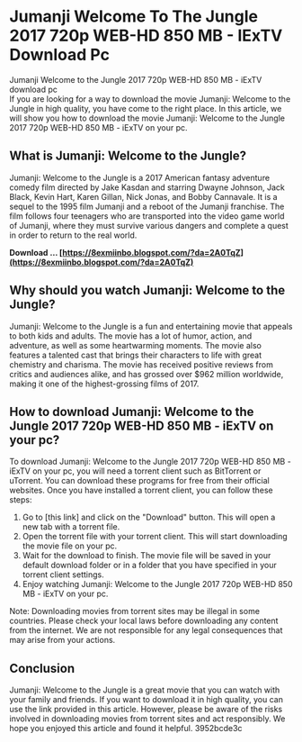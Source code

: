 # Jumanji Welcome To The Jungle 2017 720p WEB-HD 850 MB - IExTV Download Pc
 
 Jumanji Welcome to the Jungle 2017 720p WEB-HD 850 MB - iExTV download pc     
If you are looking for a way to download the movie Jumanji: Welcome to the Jungle in high quality, you have come to the right place. In this article, we will show you how to download the movie Jumanji: Welcome to the Jungle 2017 720p WEB-HD 850 MB - iExTV on your pc.
     
## What is Jumanji: Welcome to the Jungle?
     
Jumanji: Welcome to the Jungle is a 2017 American fantasy adventure comedy film directed by Jake Kasdan and starring Dwayne Johnson, Jack Black, Kevin Hart, Karen Gillan, Nick Jonas, and Bobby Cannavale. It is a sequel to the 1995 film Jumanji and a reboot of the Jumanji franchise. The film follows four teenagers who are transported into the video game world of Jumanji, where they must survive various dangers and complete a quest in order to return to the real world.
 
**Download … [https://8exmiinbo.blogspot.com/?da=2A0TqZ](https://8exmiinbo.blogspot.com/?da=2A0TqZ)**


     
## Why should you watch Jumanji: Welcome to the Jungle?
     
Jumanji: Welcome to the Jungle is a fun and entertaining movie that appeals to both kids and adults. The movie has a lot of humor, action, and adventure, as well as some heartwarming moments. The movie also features a talented cast that brings their characters to life with great chemistry and charisma. The movie has received positive reviews from critics and audiences alike, and has grossed over $962 million worldwide, making it one of the highest-grossing films of 2017.
     
## How to download Jumanji: Welcome to the Jungle 2017 720p WEB-HD 850 MB - iExTV on your pc?
     
To download Jumanji: Welcome to the Jungle 2017 720p WEB-HD 850 MB - iExTV on your pc, you will need a torrent client such as BitTorrent or uTorrent. You can download these programs for free from their official websites. Once you have installed a torrent client, you can follow these steps:
     
1. Go to [this link] and click on the "Download" button. This will open a new tab with a torrent file.
2. Open the torrent file with your torrent client. This will start downloading the movie file on your pc.
3. Wait for the download to finish. The movie file will be saved in your default download folder or in a folder that you have specified in your torrent client settings.
4. Enjoy watching Jumanji: Welcome to the Jungle 2017 720p WEB-HD 850 MB - iExTV on your pc.

Note: Downloading movies from torrent sites may be illegal in some countries. Please check your local laws before downloading any content from the internet. We are not responsible for any legal consequences that may arise from your actions.
     
## Conclusion
     
Jumanji: Welcome to the Jungle is a great movie that you can watch with your family and friends. If you want to download it in high quality, you can use the link provided in this article. However, please be aware of the risks involved in downloading movies from torrent sites and act responsibly. We hope you enjoyed this article and found it helpful.
 3952bcde3c
 
